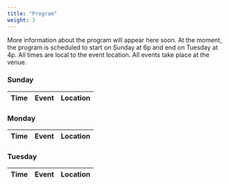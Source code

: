 ```yaml
---
title: "Program"
weight: 3
---
```


More information about the program will appear here soon. At the moment, the program is scheduled to start on Sunday at 6p and end on Tuesday at 4p. All times are local to the event location. All events take place at the venue. 

### Sunday

| Time | Event | Location |
|:-----|:------|:---------|

### Monday

| Time | Event | Location |
|:-----|:------|:---------|

### Tuesday

| Time | Event | Location |
|:-----|:------|:---------|